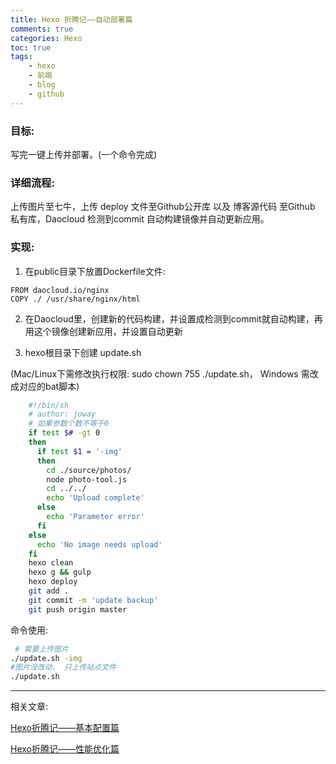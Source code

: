 ```yaml
---
title: Hexo 折腾记——自动部署篇
comments: true
categories: Hexo
toc: true
tags:
	- hexo
	- 前端
	- blog
	- github
---
```




### 目标: 

写完一键上传并部署。(一个命令完成)

### 详细流程: 

上传图片至七牛，上传 deploy 文件至Github公开库 以及 博客源代码 至Github 私有库，Daocloud 检测到commit 自动构建镜像并自动更新应用。

<!--more-->


### 	实现:

1. 在public目录下放置Dockerfile文件:


``` docker
FROM daocloud.io/nginx
COPY ./ /usr/share/nginx/html
```

	
	
2. 在Daocloud里，创建新的代码构建，并设置成检测到commit就自动构建，再用这个镜像创建新应用，并设置自动更新

3. hexo根目录下创建 update.sh 

(Mac/Linux下需修改执行权限: sudo chown 755 ./update.sh， Windows 需改成对应的bat脚本)

``` bash
	#!/bin/sh
	# author: joway
	# 如果参数个数不等于0
	if test $# -gt 0
	then
	  if test $1 = '-img'
	  then
	    cd ./source/photos/
	    node photo-tool.js
	    cd ../../
	    echo 'Upload complete'
	  else
	    echo 'Parameter error'
	  fi
	else
	  echo 'No image needs upload'
	fi
	hexo clean
	hexo g && gulp
	hexo deploy
	git add .
	git commit -m 'update backup'
	git push origin master
```
	
命令使用:

``` bash
 # 需要上传图片
./update.sh -img  
#图片没改动， 只上传站点文件
./update.sh
```	


---


相关文章:


[Hexo折腾记——基本配置篇](https://joway.wang/posts/Hexo/2016-03-18-hexo-base.html)

[Hexo折腾记——性能优化篇](https://joway.wang/posts/Hexo/2016-03-19-Hexo-optimize.html)




